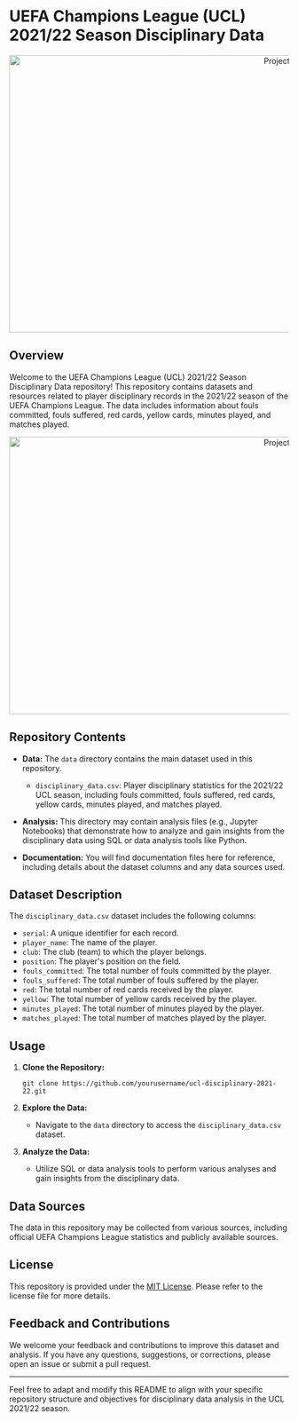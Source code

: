 

# UEFA Champions League (UCL) 2021/22 Season Disciplinary Data
<p align="center">
  <img src="https://media.giphy.com/media/A6ymwAjp2pPHEIJHrm/giphy.gif" alt="Project Banner" height="500" width = "1000">
  
## Overview

Welcome to the UEFA Champions League (UCL) 2021/22 Season Disciplinary Data repository! This repository contains datasets and resources related to player disciplinary records in the 2021/22 season of the UEFA Champions League. The data includes information about fouls committed, fouls suffered, red cards, yellow cards, minutes played, and matches played.
<p align="center">
  <img src="https://m.media-amazon.com/images/M/MV5BN2E3OWQ3YjQtNWZkMS00M2Q2LWFiYWYtMjQzYzYzMzBlNGEwXkEyXkFqcGdeQXVyMTEzMTI1Mjk3._V1_.jpg" alt="Project Banner" height="500" width = "1000">
  
## Repository Contents

- **Data:** The `data` directory contains the main dataset used in this repository.
  - `disciplinary_data.csv`: Player disciplinary statistics for the 2021/22 UCL season, including fouls committed, fouls suffered, red cards, yellow cards, minutes played, and matches played.

- **Analysis:** This directory may contain analysis files (e.g., Jupyter Notebooks) that demonstrate how to analyze and gain insights from the disciplinary data using SQL or data analysis tools like Python.

- **Documentation:** You will find documentation files here for reference, including details about the dataset columns and any data sources used.

## Dataset Description

The `disciplinary_data.csv` dataset includes the following columns:

- `serial`: A unique identifier for each record.
- `player_name`: The name of the player.
- `club`: The club (team) to which the player belongs.
- `position`: The player's position on the field.
- `fouls_committed`: The total number of fouls committed by the player.
- `fouls_suffered`: The total number of fouls suffered by the player.
- `red`: The total number of red cards received by the player.
- `yellow`: The total number of yellow cards received by the player.
- `minutes_played`: The total number of minutes played by the player.
- `matches_played`: The total number of matches played by the player.

## Usage

1. **Clone the Repository:**
   ```
   git clone https://github.com/yourusername/ucl-disciplinary-2021-22.git
   ```

2. **Explore the Data:**
   - Navigate to the `data` directory to access the `disciplinary_data.csv` dataset.

3. **Analyze the Data:**
   - Utilize SQL or data analysis tools to perform various analyses and gain insights from the disciplinary data.

## Data Sources

The data in this repository may be collected from various sources, including official UEFA Champions League statistics and publicly available sources.

## License

This repository is provided under the [MIT License](LICENSE.md). Please refer to the license file for more details.

## Feedback and Contributions

We welcome your feedback and contributions to improve this dataset and analysis. If you have any questions, suggestions, or corrections, please open an issue or submit a pull request.

---

Feel free to adapt and modify this README to align with your specific repository structure and objectives for disciplinary data analysis in the UCL 2021/22 season.
